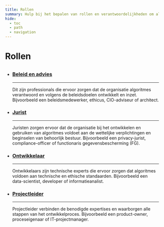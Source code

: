 ```yaml
---
title: Rollen
summary: Hulp bij het bepalen van rollen en verantwoordelijkheden om als overheid verantwoordelijk om te gaan met algoritmes.
hide:
  - toc
  - path
  - navigation
---
```


# Rollen

<div style="margin-top:32px;" class="grid cards" markdown>

-   ### [Beleid en advies](beleid-en-advies.md)

    ---

    Dit zijn professionals die ervoor zorgen dat de organisatie algoritmes verantwoord en volgens de beleidsdoelen ontwikkelt en inzet. Bijvoorbeeld een beleidsmedewerker, ethicus, CIO-adviseur of architect.


-   ### [Jurist](jurist.md)

    ---

    Juristen zorgen ervoor dat de organisatie bij het ontwikkelen en gebruiken van algoritmes voldoet aan de wettelijke verplichtingen en beginselen van behoorlijk bestuur. Bijvoorbeeld een privacy-jurist, compliance-officer of functionaris gegevensbescherming (FG).

-   ### [Ontwikkelaar](ontwikkelaar.md)

    ---

    Ontwikkelaars zijn technische experts die ervoor zorgen dat algoritmes voldoen aan technische en ethische standaarden. Bijvoorbeeld een data-scientist, developer of informatieanalist.

-   ### [Projectleider](projectleider.md)

    ---

    Projectleider verbinden de benodigde expertises en waarborgen alle stappen van het ontwikkelproces. Bijvoorbeeld een product-owner, proceseigenaar of IT-projectmanager.


</div>

